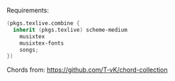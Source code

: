 Requirements:
```nix
(pkgs.texlive.combine {
  inherit (pkgs.texlive) scheme-medium
    musixtex
    musixtex-fonts
    songs;
})
```

Chords from: <https://github.com/T-vK/chord-collection>
